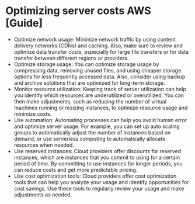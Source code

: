 # Optimizing server costs AWS [Guide]

* Optimize network usage: Minimize network traffic by using content delivery networks (CDNs) and caching. Also, make sure to review and optimize data transfer costs, especially for large file transfers or for data transfer between different regions or providers.
* Optimize storage usage: You can optimize storage usage by compressing data, removing unused files, and using cheaper storage options for less frequently accessed data. Also, consider using backup and archive solutions that are optimized for long-term storage.
* Monitor resource utilization: Keeping track of server utilization can help you identify which resources are underutilized or overutilized. You can then make adjustments, such as reducing the number of virtual machines running or resizing instances, to optimize resource usage and minimize costs.
* Use automation: Automating processes can help you avoid human error and optimize server usage. For example, you can set up auto scaling groups to automatically adjust the number of instances based on demand, or use serverless computing to automatically allocate resources when needed.
* Use reserved instances: Cloud providers offer discounts for reserved instances, which are instances that you commit to using for a certain period of time. By committing to use instances for longer periods, you can reduce costs and get more predictable pricing.
* Use cost optimization tools: Cloud providers offer cost optimization tools that can help you analyze your usage and identify opportunities for cost savings. Use these tools to regularly review your usage and make adjustments as needed.
